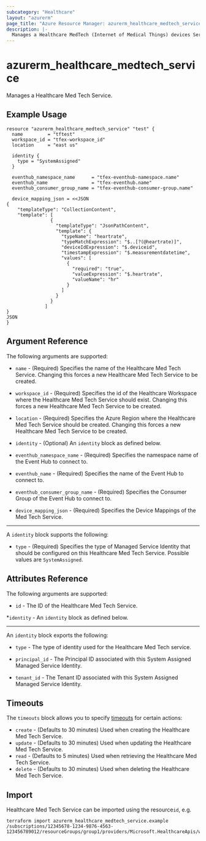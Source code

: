 ```yaml
---
subcategory: "Healthcare"
layout: "azurerm"
page_title: "Azure Resource Manager: azurerm_healthcare_medtech_service"
description: |-
  Manages a Healthcare MedTech (Internet of Medical Things) devices Service.
---
```


# azurerm_healthcare_medtech_service

Manages a Healthcare Med Tech Service.

## Example Usage

```hcl
resource "azurerm_healthcare_medtech_service" "test" {
  name         = "tftest"
  workspace_id = "tfex-workspace_id"
  location     = "east us"

  identity {
    type = "SystemAssigned"
  }

  eventhub_namespace_name      = "tfex-eventhub-namespace.name"
  eventhub_name                = "tfex-eventhub.name"
  eventhub_consumer_group_name = "tfex-eventhub-consumer-group.name"

  device_mapping_json = <<JSON
{
    "templateType": "CollectionContent",
    "template": [
                {
                  "templateType": "JsonPathContent",
                  "template": {
                    "typeName": "heartrate",
                    "typeMatchExpression": "$..[?(@heartrate)]",
                    "deviceIdExpression": "$.deviceid",
                    "timestampExpression": "$.measurementdatetime",
                    "values": [
                      {
                        "required": "true",
                        "valueExpression": "$.heartrate",
                        "valueName": "hr"
                      }
                    ]
                  }
                }
              ]
}
JSON
}
```

## Argument Reference

The following arguments are supported:

* `name` - (Required) Specifies the name of the Healthcare Med Tech Service. Changing this forces a new Healthcare Med Tech Service to be created.

* `workspace_id`  - (Required) Specifies the id of the Healthcare Workspace where the Healthcare Med Tech Service should exist. Changing this forces a new Healthcare Med Tech Service to be created.

* `location` - (Required) Specifies the Azure Region where the Healthcare Med Tech Service should be created. Changing this forces a new Healthcare Med Tech Service to be created.

* `identity` - (Optional) An `identity` block as defined below.

* `eventhub_namespace_name` - (Required) Specifies the namespace name of the Event Hub to connect to.

* `eventhub_name` - (Required) Specifies the name of the Event Hub to connect to.

* `eventhub_consumer_group_name` - (Required) Specifies the Consumer Group of the Event Hub to connect to.

* `device_mapping_json` - (Required) Specifies the Device Mappings of the Med Tech Service.

---
A `identity` block supports the following:

* `type` - (Required) Specifies the type of Managed Service Identity that should be configured on this Healthcare Med Tech Service. Possible values are `SystemAssigned`.

## Attributes Reference

The following arguments are supported:

* `id` - The ID of the Healthcare Med Tech Service.

*`identity` - An `identity` block as defined below.

---
An `identity` block exports the following:

* `type` - The type of identity used for the Healthcare Med Tech service.

* `principal_id` - The Principal ID associated with this System Assigned Managed Service Identity.

* `tenant_id` - The Tenant ID associated with this System Assigned Managed Service Identity.

## Timeouts
The `timeouts` block allows you to specify [timeouts](https://www.terraform.io/docs/configuration/resources.html#timeouts) for certain actions:

* `create` - (Defaults to 30 minutes) Used when creating the Healthcare Med Tech Service.
* `update` - (Defaults to 30 minutes) Used when updating the Healthcare Med Tech Service.
* `read` - (Defaults to 5 minutes) Used when retrieving the Healthcare Med Tech Service.
* `delete` - (Defaults to 30 minutes) Used when deleting the Healthcare Med Tech Service.

## Import

Healthcare Med Tech Service can be imported using the resource`id`, e.g.

```shell
terraform import azurerm_healthcare_medtech_service.example /subscriptions/12345678-1234-9876-4563-123456789012/resourceGroups/group1/providers/Microsoft.HealthcareApis/workspaces/workspace1/iotconnectors/iotconnector1
```
